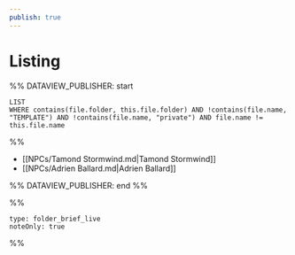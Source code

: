 ```yaml
---
publish: true
---
```


# Listing

%% DATAVIEW_PUBLISHER: start
```dataview  
LIST  
WHERE contains(file.folder, this.file.folder) AND !contains(file.name, "TEMPLATE") AND !contains(file.name, "private") AND file.name != this.file.name 
```
%%

- [[NPCs/Tamond Stormwind.md|Tamond Stormwind]]
- [[NPCs/Adrien Ballard.md|Adrien Ballard]]

%% DATAVIEW_PUBLISHER: end %%

%%
```ccard
type: folder_brief_live
noteOnly: true
```
%%

